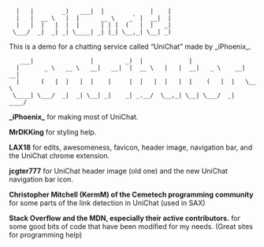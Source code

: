 ```
  |   |        _)   ___|  |             |    | 
  |   |  __ \   |  |      __ \    _` |  __|  | 
  |   |  |   |  |  |      | | |  (   |  |   _| 
 \___/  _|  _| _| \____| _| |_| \__,_| \__| _) 
```
This is a demo for a chatting service called “UniChat” made by \_iPhoenix\_.

```
   ___|                |         _)  |             |                     
  |       _ \   __ \   __|   __|  |  __ \   |   |  __|   _ \    __|  __| 
  |      (   |  |   |  |    |     |  |   |  |   |  |    (   |  |   \__ \ 
 \____| \___/  _|  _| \__| _|    _| _.__/  \__,_| \__| \___/  _|   ____/ 
```

**\_iPhoenix\_** for making most of UniChat.

**MrDKKing** for styling help.

**LAX18** for edits, awesomeness, favicon, header image, navigation bar, and the UniChat chrome extension.

**jcgter777** for UniChat header image (old one) and the new UniChat navigation bar icon. 

**Christopher Mitchell (KermM) of the Cemetech programming community** for some parts of the link detection in UniChat (used in SAX)

**Stack Overflow and the MDN, especially their active contributors.** for some good bits of code that have been modified for my needs. (Great sites for programming help)

